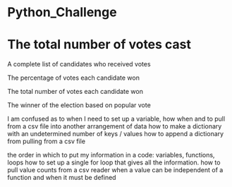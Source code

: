 # Python_Challenge

# The total number of votes cast

A complete list of candidates who received votes

The percentage of votes each candidate won

The total number of votes each candidate won

The winner of the election based on popular vote

I am confused as to when I need to set up a variable, 
how when and to pull from a csv file into another arrangement of data
how to make a dictionary with an undetermined number of keys / values
how to append a dictionary from pulling from a csv file

the order in which to put my information in a code: variables, functions, loops
how to set up a single for loop that gives all the information.
how to pull value counts from a csv reader
when a value can be independent of a function and when it must be defined